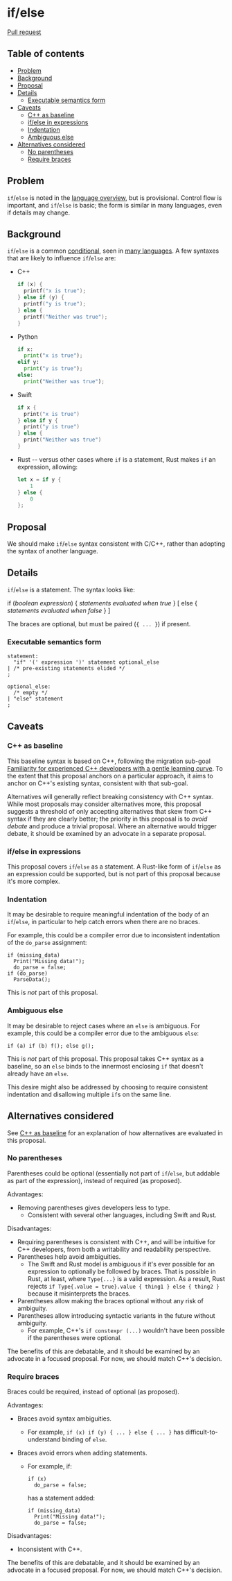 # if/else

<!--
Part of the Carbon Language project, under the Apache License v2.0 with LLVM
Exceptions. See /LICENSE for license information.
SPDX-License-Identifier: Apache-2.0 WITH LLVM-exception
-->

[Pull request](https://github.com/carbon-language/carbon-lang/pull/285)

<!-- toc -->

## Table of contents

-   [Problem](#problem)
-   [Background](#background)
-   [Proposal](#proposal)
-   [Details](#details)
    -   [Executable semantics form](#executable-semantics-form)
-   [Caveats](#caveats)
    -   [C++ as baseline](#c-as-baseline)
    -   [if/else in expressions](#ifelse-in-expressions)
    -   [Indentation](#indentation)
    -   [Ambiguous else](#ambiguous-else)
-   [Alternatives considered](#alternatives-considered)
    -   [No parentheses](#no-parentheses)
    -   [Require braces](#require-braces)

<!-- tocstop -->

## Problem

`if`/`else` is noted in the [language overview](/docs/design/README.md#ifelse), but
is provisional. Control flow is important, and `if`/`else` is basic; the form is
similar in many languages, even if details may change.

## Background

`if`/`else` is a common
[conditional](<https://en.wikipedia.org/wiki/Conditional_(computer_programming)>),
seen in
[many languages](<https://en.wikipedia.org/wiki/Conditional_(computer_programming)#Choice_system_cross_reference>).
A few syntaxes that are likely to influence `if`/`else` are:

-   C++

    ```cc
    if (x) {
      printf("x is true");
    } else if (y) {
      printf("y is true");
    } else {
      printf("Neither was true");
    }
    ```

-   Python

    ```python
    if x:
      print("x is true");
    elif y:
      print("y is true");
    else:
      print("Neither was true");
    ```

-   Swift

    ```swift
    if x {
      print("x is true")
    } else if y {
      print("y is true")
    } else {
      print("Neither was true")
    }
    ```

-   Rust -- versus other cases where `if` is a statement, Rust makes `if` an
    expression, allowing:

    ```rust
    let x = if y {
        1
    } else {
        0
    };
    ```

## Proposal

We should make `if`/`else` syntax consistent with C/C++, rather than adopting
the syntax of another language.

## Details

`if`/`else` is a statement. The syntax looks like:

if (_boolean expression_) { _statements evaluated when true_ } [ else {
_statements evaluated when false_ } ]

The braces are optional, but must be paired (`{ ... }`) if present.

### Executable semantics form

```bison
statement:
  "if" '(' expression ')' statement optional_else
| /* pre-existing statements elided */
;

optional_else:
  /* empty */
| "else" statement
;
```

## Caveats

### C++ as baseline

This baseline syntax is based on C++, following the migration sub-goal
[Familiarity for experienced C++ developers with a gentle learning curve](/docs/project/goals.md#interoperability-with-and-migration-from-existing-c-code).
To the extent that this proposal anchors on a particular approach, it aims to
anchor on C++'s existing syntax, consistent with that sub-goal.

Alternatives will generally reflect breaking consistency with C++ syntax. While
most proposals may consider alternatives more, this proposal suggests a
threshold of only accepting alternatives that skew from C++ syntax if they are
clearly better; the priority in this proposal is to _avoid debate_ and produce a
trivial proposal. Where an alternative would trigger debate, it should be
examined by an advocate in a separate proposal.

### if/else in expressions

This proposal covers `if`/`else` as a statement. A Rust-like form of `if`/`else` as an
expression could be supported, but is not part of this proposal because it's
more complex.

### Indentation

It may be desirable to require meaningful indentation of the body of an
`if`/`else`, in particular to help catch errors when there are no braces.

For example, this could be a compiler error due to inconsistent indentation of
the `do_parse` assignment:

```carbon
if (missing_data)
  Print("Missing data!");
  do_parse = false;
if (do_parse)
  ParseData();
```

This is _not_ part of this proposal.

### Ambiguous else

It may be desirable to reject cases where an `else` is ambiguous. For example,
this could be a compiler error due to the ambiguous `else`:

```carbon
if (a) if (b) f(); else g();
```

This is _not_ part of this proposal. This proposal takes C++ syntax as a
baseline, so an `else` binds to the innermost enclosing `if` that doesn't
already have an `else`.

This desire might also be addressed by choosing to require consistent
indentation and disallowing multiple `if`s on the same line.

## Alternatives considered

See [C++ as baseline](#c-as-baseline) for an explanation of how alternatives are
evaluated in this proposal.

### No parentheses

Parentheses could be optional (essentially not part of `if`/`else`, but addable
as part of the expression), instead of required (as proposed).

Advantages:

-   Removing parentheses gives developers less to type.
    -   Consistent with several other languages, including Swift and Rust.

Disadvantages:

-   Requiring parentheses is consistent with C++, and will be intuitive for C++
    developers, from both a writability and readability perspective.
-   Parentheses help avoid ambiguities.
    -   The Swift and Rust model is ambiguous if it's ever possible for an
        expression to optionally be followed by braces. That is possible in
        Rust, at least, where `Type{...}` is a valid expression. As a result,
        Rust rejects `if Type{.value = true}.value { thing1 } else { thing2 }`
        because it misinterprets the braces.
-   Parentheses allow making the braces optional without any risk of ambiguity.
-   Parentheses allow introducing syntactic variants in the future without
    ambiguity.
    -   For example, C++'s `if constexpr (...)` wouldn't have been possible if
        the parentheses were optional.

The benefits of this are debatable, and it should be examined by an advocate in
a focused proposal. For now, we should match C++'s decision.

### Require braces

Braces could be required, instead of optional (as proposed).

Advantages:

-   Braces avoid syntax ambiguities.
    -   For example, `if (x) if (y) { ... } else { ... }` has
        difficult-to-understand binding of `else`.
-   Braces avoid errors when adding statements.

    -   For example, if:

        ```carbon
        if (x)
          do_parse = false;
        ```

        has a statement added:

        ```carbon
        if (missing_data)
          Print("Missing data!");
          do_parse = false;
        ```

Disadvantages:

-   Inconsistent with C++.

The benefits of this are debatable, and it should be examined by an advocate in
a focused proposal. For now, we should match C++'s decision.
